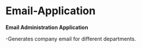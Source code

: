 # Email-Application

**Email Administration Application**

-Generates company email  for different departments.
